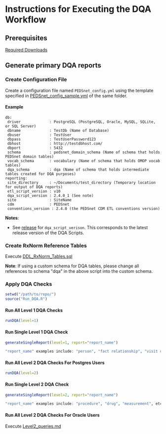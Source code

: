 # Instructions for Executing the DQA Workflow

## Prerequisites

[Required Downloads](https://github.com/PEDSnet/Data-Quality#required-downloads)

## Generate primary DQA reports

### Create Configuration File
Create a configuration file named `PEDSnet_config.yml` using the template specified in [PEDSnet_config_sample.yml](../Level1/PEDSnet%20CDM/PEDSnet_config_sample.yml) of the same folder.

#### Example

```
db:
 driver             : PostgreSQL (PostgreSQL, Oracle, MySQL, SQLite, or SQL Server)
 dbname	            : TestDb (Name of Database)
 dbuser	            : TestUser
 dbpass	            : TestUserPassword123
 dbhost             : http://testdbhost.com/
 dbport	            : 5432
 schema	            : pedsnet_domain_schema (Name of schema that holds PEDSnet domain tables)
 vocab_schema       : vocabulary (Name of schema that holds OMOP vocab tables)
 dqa_schema			: dqa (Name of schema that holds intermediate tables created for DQA purposes)
reporting:
 site_directory     : ~/Documents/test_directory (Temporary location for output of DQA reports)
 etl_script_version : v10
 dqa_script_version : 2.4.0_1 (See note)
 site               : SiteName 
 cdm                : PEDSnet
 conventions_version : 2.4.0 (the PEDSnet CDM ETL conventions version)
```

**Notes**:

* See [release](https://github.com/PEDSnet/Data-Quality-Analysis/releases) for `dqa_script_verison`.  This corresponds to the latest release version of the DQA Scripts.

### Create RxNorm Reference Tables

Execute [DDL_RxNorm_Tables.sql](../Level1/library/DDL_RxNorm_Tables.sql)  

**Note**: If using a custom schema for DQA tables, please change all references to schema "dqa" in the above script into the custom schema.  

### Apply DQA Checks


```R
setwd("/path/to/repo/")
source("Run_DQA.R")
```


#### Run All Level 1 DQA Checks
``` R
runDQA(level=1)
```

#### Run Single Level 1 DQA Check
```R
generateSingleReport(level=1, report="report_name")

"report_name" examples include: "person", "fact relationship", "visit occurrence", etc
```

#### Run All Level 2 DQA Checks For Postgres Users

``` R
runDQA(level=2)
```

#### Run Single Level 2 DQA Check
```R
generateSingleReport(level=2, report="report_name")

"report_name" examples include: "procedure", "drug", "measurement", etc
```

#### Run All Level 2 DQA Checks For Oracle Users 
Execute [Level2\_queries.md](../Level2/Level2\_queries.md) 
